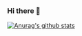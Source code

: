 ### Hi there 👋
[![Anurag's github stats](https://github-readme-stats.vercel.app/api?username=awakelife93&show_icons=true&theme=dark)](https://github.com/anuraghazra/github-readme-stats)
<!--
**HyunwooP/HyunwooP** is a ✨ _special_ ✨ repository because its `README.md` (this file) appears on your GitHub profile.

Here are some ideas to get you started:

- 🔭 I’m currently working on ...
- 🌱 I’m currently learning ...
- 👯 I’m looking to collaborate on ...
- 🤔 I’m looking for help with ...
- 💬 Ask me about ...
- 📫 How to reach me: ...
- 😄 Pronouns: ...
- ⚡ Fun fact: ...
-->

